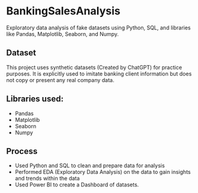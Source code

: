 # BankingSalesAnalysis
Exploratory data analysis of fake datasets using Python, SQL, and libraries like Pandas, Matplotlib, Seaborn, and Numpy.

## Dataset
This project uses synthetic datasets (Created by ChatGPT) for practice purposes. 
It is explicitly used to imitate banking client information but does not copy or present any real company data. 

## Libraries used:
- Pandas
- Matplotlib
- Seaborn
- Numpy

## Process
- Used Python and SQL to clean and prepare data for analysis
- Performed EDA (Exploratory Data Analysis) on the data to gain insights and trends within the data
- Used Power BI to create a Dashboard of datasets. 
